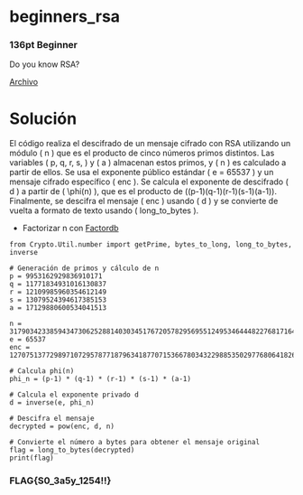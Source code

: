 # beginners_rsa
### 136pt Beginner

Do you know RSA?

[Archivo](../files/cry-beginners-rsa.zip) 

# Solución

El código realiza el descifrado de un mensaje cifrado con RSA utilizando un módulo \( n \) que es el producto de cinco números primos distintos. Las variables \( p, q, r, s, \) y \( a \) almacenan estos primos, y \( n \) es calculado a partir de ellos. Se usa el exponente público estándar \( e = 65537 \) y un mensaje cifrado específico \( enc \). Se calcula el exponente de descifrado \( d \) a partir de \( \phi(n) \), que es el producto de \((p-1)(q-1)(r-1)(s-1)(a-1)\). Finalmente, se descifra el mensaje \( enc \) usando \( d \) y se convierte de vuelta a formato de texto usando \( long_to_bytes \).

- Factorizar n con [Factordb](http://www.factordb.com/) 

```
from Crypto.Util.number import getPrime, bytes_to_long, long_to_bytes, inverse

# Generación de primos y cálculo de n 
p = 9953162929836910171
q = 11771834931016130837
r = 12109985960354612149
s = 13079524394617385153
a = 17129880600534041513

n = 317903423385943473062528814030345176720578295695512495346444822768171649361480819163749494400347
e = 65537
enc = 127075137729897107295787718796341877071536678034322988535029776806418266591167534816788125330265

# Calcula phi(n)
phi_n = (p-1) * (q-1) * (r-1) * (s-1) * (a-1)

# Calcula el exponente privado d
d = inverse(e, phi_n)

# Descifra el mensaje
decrypted = pow(enc, d, n)

# Convierte el número a bytes para obtener el mensaje original
flag = long_to_bytes(decrypted)
print(flag)
```

### FLAG{S0_3a5y_1254!!}
